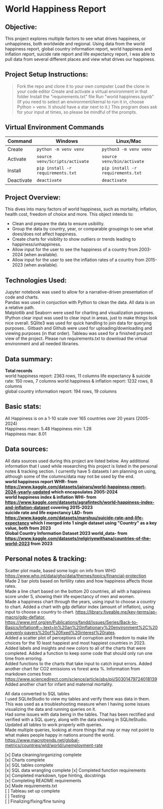 # World Happiness Report
## Objective:
This project explores multiple factors to see what drives happiness, or unhappiness, both worldwide and regional. Using data from the world happiness report, global country information report, world happiness and inflation report, suicide rate report and life expectancy report, I was able to pull data from several different places and view what drives our happiness.


## Project Setup Instructions:
>Fork the repo and clone it to your own computer
>Load the clone in your code editor
>Create and activate a virtual environment in that folder
>Install the "requirements.txt" file
>Run "world happiness.ipynb"
(If you need to select an environment/kernal to run it in, choose Python > venv. It should have a star next to it.)
This program does ask for your input at times, so please be mindful of the prompts.

## Virtual Environment Commands 
| **Command** |           **Windows**                 |            **Linux/Mac**             | 
| ----------  | ------------------------------------- | ------------------------------------ |
|  Create     |    `python -m venv venv`              |   `python3 -m venv venv`             |
|  Activate   |    `source venv/Scripts/activate`     |   `source venv/bin/activate`         |
|  Install    |    `pip install -r requirements.txt`  |   `pip install -r requirements.txt`  |
|  Deactivate |    `deactivate`                       |   `deactivate`                       |


## Project Overview:
This dives into many factors of world happiness, such as mortality, inflation, health cost, freedom of choice and more. 
This object intends to:
+ Clean and prepare the data to ensure usibility.
+ Group the data by country, year, or comparable groupings to see what does/does not affect happiness.
+ Create charts for visiblity to show outliers or trends leading to happiness/unhappiness.
+ Allow input for the user to see the happiness of a country from 2003-2024 (when available).
+ Allow input for the user to see the inflation rates of a country from 2015-2023 (when available).


## Technologies Used:
Jupyter notebook was used to allow for a narrative-driven presentation of code and charts.  
Pandas was used in conjuction with Python to clean the data. All data is on a relative path.  
Matplotlib and Seaborn were used for charting and visualization purposes.  
IPython clear input was used to clear input in areas, just to make things look nice overall.
SQlite3 was used for quick handling to join data for querying purposes..
Gitbash and Github were used for uploading/downloading and viewing purposes (in that order).
Tableau was used for a finished product view of the project.
Please run requirements.txt to download the virtual environment and all needed libraries.  


<!-- The world happiness report includes: 
Year
Country Name
Life Ladder (happiness) 
Log GDP per capita 
Social support 
Healthy life expectancy at birth 
Freedom to make life choices 
Generosity 
Perceptions of corruption 






The world happiness index & inflation report includes: Country, Year (2015-2023), Headline Consumer Price Inflation, Energy Consumer Price Inflation, Food Consumer Price Inflation, Official Core Consumer Price Inflation, Producer Price Inflation, GDP deflator Index growth rate, Continent/Region, Score (happiness), GDP per Capita, Social support, Healthy life expectancy at birth, Freedom to make life choices, Generosity, Perceptions of corruption.  
Suicide rate: Country, GDP per capita, Suicide rate (from 2023).  
Life expectancy: Country, Life Expectancy (years) - Men, Life Expectancy (years) - Women, Happiness Score, Fertility Rate (births per woman) (from 2023).  
Global country information dataset: Country, Density, Abbreviation, Agricultural Land( %), Land Area(Km2), Armed Forces size, Birth Rate, Calling Code, Capital/Major City, Co2-Emissions, CPI, CPI Change (%), Currency-Code, Fertility Rate, Forested Area (%), Gasoline Price, GDP, Gross primary education enrollment (%), Gross tertiary education enrollment (%), Infant mortality, Largest city, Life expectancy, Maternal mortality ratio, Minimum wage, Official language, Out of pocket health expenditure, Physicians per thousand, Population, Population: Labor force participation (%), Population: Labor force participation (%), Total tax rate, Unemployment rate, Urban_population, Latitude, Longitude.   -->

## Data summary:
**Total records**  
world happiness report: 2363 rows, 11 columns
life expectancy & suicide rate: 150 rows, 7 columns
world happiness & inflation report: 1232 rows, 8 columns  
global country information report: 194 rows, 19 columns  

## Basic stats:
All Happiness is on a 1-10 scale over 165 countries over 20 years (2005-2024)  
Happiness mean: 5.48 
Happiness min: 1.28  
Happiness max: 8.01  


## Data sources:
All data sources used during this project are listed below.  Any additional information that I used while researching this project is listed in the personal notes & tracking section.
I currently have 5 datasets I am planning on using, although some of the columns/data may not be used by the end.   
**world happiness report WHR- from https://www.kaggle.com/datasets/jainaru/world-happiness-report-2024-yearly-updated which encapsulates 2005-2024**  
**world happiness index & inflation WHI- from https://www.kaggle.com/datasets/agrafintech/world-happiness-index-and-inflation-dataset covering 2015-2023**  
**suicide rate and life expectancy L&D- from https://www.kaggle.com/datasets/marshuu/suicide-rate-and-life-expectancy which I merged into 1 single dataset using "Country" as a key value, both from 2023**  
**Global Country Information Dataset 2023 world_data- from https://www.kaggle.com/datasets/nelgiriyewithana/countries-of-the-world-2023 from 2023**  



## Personal notes & tracking:
Scatter plot made, based some logic on info from WHO https://www.who.int/data/gho/data/themes/topics/financial-protection  
Made 2 bar plots based on fertility rates and how happiness affects those rates.  
Made a line chart based on the bottom 20 countries, all with a happiness score under 5, showing their life expectancy of men and women.   
Made a happiness chart through the years, using input to choose a country to chart. 
Added a chart with gdp deflator index (amount of inflation), using input to choose a country to chart.  https://library.fiveable.me/key-terms/ap-macro/gdp-deflator, https://www.imf.org/en/Publications/fandd/issues/Series/Back-to-Basics/Inflation#:~:text=In%20an%20inflationary%20environment%2C%20unevenly,payers%20of%20fixed%20interest%20rates.  
Added a scatter plot of perceptions of corruption and freedom to make life choices for the 10 least happiest and most happiest countries in 2023.  
Added labels and insights and new colors to all of the charts that were completed.
Added a function to keep some code that should only run one time from erroring.  
Added functions to the charts that take input to catch input errors.
Added another chart for CO2 emissions vs forest area %. Information from markdown comes from https://www.sciencedirect.com/science/article/abs/pii/S0301479724018139  
Added another chart for infant and maternal mortality.

All data converted to SQL tables  
I used SQLiteStudio to view my tables and verify there was data in them. This was used as a troubleshooting measure when I having some issues visualizing the data and running queries on it.   
Had some issues with data being in the tables. That has been rectified and verified with a SQL query, along with the data showing in SQLiteStudio.   
Updated all tables to work properly with queries.  
Made multiple queries, looking at more things that may or may not point to what makes people happy in nations around the world.  
https://www.macrotrends.net/global-metrics/countries/wld/world/unemployment-rate  


[x] Data cleaning/organizing complete   
[x] Charts complete  
[x] SQL tables complete    
[x] SQL data wrangling complete 
[x] Completed function requirements  
[x] Completed markdown, type hinting, docstrings  
[x] Completing README requirements  
[x] Made requirements.txt  
[ ] Tableau set up complete  
[ ] Testing  
[ ] Finalizing/fixing/fine tuning  
